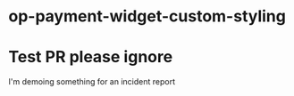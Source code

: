 # op-payment-widget-custom-styling
# Test PR please ignore

I'm demoing something for an incident report


